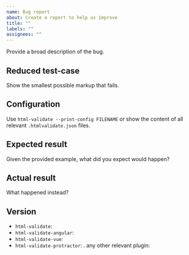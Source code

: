 ```yaml
---
name: Bug report
about: Create a report to help us improve
title: ""
labels: ""
assignees: ""
---
```


<!--

Do note that this is a mirror repository and html-validate is primarily developed on:

https://gitlab.com/html-validate/html-validate

Issues and Pull Requests may still be created here but consider creating them directly at Gitlab instead.

-->

Provide a broad description of the bug.

## Reduced test-case

Show the smallest possible markup that fails.

## Configuration

Use `html-validate --print-config FILENAME` or show the content of all relevant
`.htmlvalidate.json` files.

## Expected result

Given the provided example, what did you expect would happen?

## Actual result

What happened instead?

## Version

- `html-validate`:
- `html-validate-angular`:
- `html-validate-vue`:
- `html-validate-protractor`:
  . any other relevant plugin:
